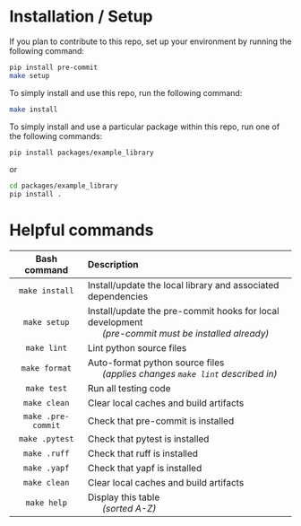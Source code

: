 # Installation / Setup

If you plan to contribute to this repo, set up your environment by running the following command:

```bash
pip install pre-commit
make setup
```

To simply install and use this repo, run the following command:
```bash
make install
```

To simply install and use a particular package within this repo, run one of the following commands:
```bash
pip install packages/example_library
```
or
```bash
cd packages/example_library
pip install .
```

# Helpful commands

| Bash command | Description |
|     :---:      | :---         |
| `make install` | Install/update the local library and associated dependencies |
| `make setup` | Install/update the pre-commit hooks for local development<br>&nbsp;&nbsp;&nbsp;&nbsp;&nbsp;&nbsp;<i>(pre-commit must be installed already)</i> |
| `make lint`   |  Lint python source files  |
| `make format`   | Auto-format python source files<br>&nbsp;&nbsp;&nbsp;&nbsp;&nbsp;&nbsp;<i>(applies changes `make lint` described in)</i> |
| `make test`	| Run all testing code	|
| `make clean`   | Clear local caches and build artifacts    |
| `make .pre-commit` | Check that pre-commit is installed |
| `make .pytest` | Check that pytest is installed |
| `make .ruff`   |  Check that ruff is installed  |
| `make .yapf`   | Check that yapf is installed |
| `make clean`   | Clear local caches and build artifacts    |
| `make help` | Display this table<br>&nbsp;&nbsp;&nbsp;&nbsp;&nbsp;&nbsp;<i>(sorted A-Z)</i> |

